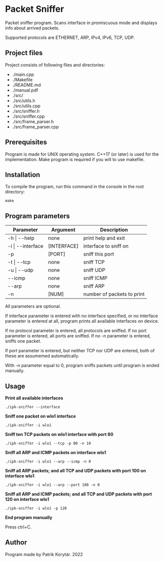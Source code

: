 # Packet Sniffer

Packet sniffer program. Scans interface in promiscuous mode and displays info about arrived packets.

Supported protocols are ETHERNET, ARP, IPv4, IPv6, TCP, UDP.

## Project files

Project consists of following files and directories:

* ./main.cpp
* ./Makefile
* ./README.md
* ./manual.pdf
* ./src/
* ./src/utils.h
* ./src/utils.cpp
* ./src/sniffer.h
* ./src/sniffer.cpp
* ./src/frame_parser.h
* ./src/frame_parser.cpp

## Prerequisites

Program is made for UNIX operating system. C++17 (or later) is used for the implementation. Make program is required if you will to use makefile.


## Installation

To compile the program, run this command in the console in the root directory:

```constole
make
```

## Program parameters

| Parameter         | Argument    | Description                |
|-------------------|-------------|----------------------------|
| -h \| --help      | none        | print help and exit        |
| -i \| --interface | [INTERFACE] | interface to sniff on      |
| -p                | [PORT]      | sniff this port            |
| -t \| --tcp       | none        | sniff TCP                  |
| -u \| --udp       | none        | sniff UDP                  |
| --icmp            | none        | sniff ICMP                 |
| --arp             | none        | sniff ARP                  |
| -n                | [NUM]       | number of packets to print |

All parameters are optional.

If interface parameter is entered with no interface specified, or no interface parameter is entered at all, program prints all available interfaces on device.

If no protocol parameter is entered, all protocols are sniffed. If no port parameter is entered, all ports are sniffed. If no -n parameter is entered, sniffs one packet.

If port parameter is entered, but neither TCP nor UDP are entered, both of these are assumemed automatically.

With -n parameter equal to 0, program sniffs packets until program is ended manually.

## Usage

**Print all available interfaces**

```console
./ipk-sniffer --interface
```

**Sniff one packet on wlo1 interface**

```console
./ipk-sniffer -i wlo1
```

**Sniff ten TCP packets on wlo1 interface with port 80**

```console
./ipk-sniffer -i wlo1 --tcp -p 80 -n 10
```

**Sniff all ARP and ICMP packets on interface wlo1**

```console
./ipk-sniffer -i wlo1 --arp --icmp -n 0
```

**Sniff all ARP packets; and all TCP and UDP packets with port 100 on interface wlo1**

```console
./ipk-sniffer -i wlo1 --arp --port 100 -n 0
```

**Sniff all ARP and ICMP packets; and all TCP and UDP packets with port 120 on interface wlo1**

```console
./ipk-sniffer -i wlo1 -p 120
```

**End program manually**

Press ctrl+C.

## Author

Program made by Patrik Korytár. 2022
